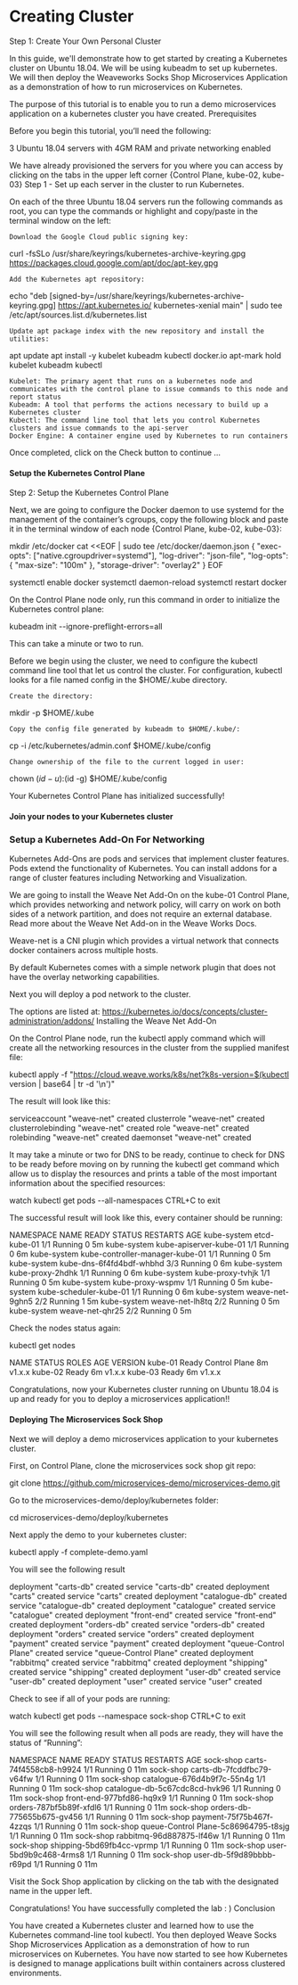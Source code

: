 # Creating Cluster
Step 1: Create Your Own Personal Cluster

In this guide, we'll demonstrate how to get started by creating a Kubernetes cluster on Ubuntu 18.04. We will be using kubeadm to set up kubernetes. We will then deploy the Weaveworks Socks Shop Microservices Application as a demonstration of how to run microservices on Kubernetes.

The purpose of this tutorial is to enable you to run a demo microservices application on a kubernetes cluster you have created.
Prerequisites

Before you begin this tutorial, you’ll need the following:

3 Ubuntu 18.04 servers with 4GM RAM and private networking enabled

We have already provisioned the servers for you where you can access by clicking on the tabs in the upper left corner {Control Plane, kube-02, kube-03}
Step 1 - Set up each server in the cluster to run Kubernetes.

On each of the three Ubuntu 18.04 servers run the following commands as root, you can type the commands or highlight and copy/paste in the terminal window on the left:

    Download the Google Cloud public signing key:

curl -fsSLo /usr/share/keyrings/kubernetes-archive-keyring.gpg https://packages.cloud.google.com/apt/doc/apt-key.gpg

    Add the Kubernetes apt repository:

echo "deb [signed-by=/usr/share/keyrings/kubernetes-archive-keyring.gpg] https://apt.kubernetes.io/ kubernetes-xenial main" | sudo tee /etc/apt/sources.list.d/kubernetes.list

    Update apt package index with the new repository and install the utilities:

apt update
apt install -y kubelet kubeadm kubectl docker.io
apt-mark hold kubelet kubeadm kubectl

    Kubelet: The primary agent that runs on a kubernetes node and communicates with the control plane to issue commands to this node and report status
    Kubeadm: A tool that performs the actions necessary to build up a Kubernetes cluster
    Kubectl: The command line tool that lets you control Kubernetes clusters and issue commands to the api-server
    Docker Engine: A container engine used by Kubernetes to run containers

Once completed, click on the Check button to continue ...

#### Setup the Kubernetes Control Plane
Step 2: Setup the Kubernetes Control Plane

Next, we are going to configure the Docker daemon to use systemd for the management of the container’s cgroups, copy the following block and paste it in the terminal window of each node {Control Plane, kube-02, kube-03}:

mkdir /etc/docker
cat <<EOF | sudo tee /etc/docker/daemon.json
{
"exec-opts": ["native.cgroupdriver=systemd"],
"log-driver": "json-file",
"log-opts": {
"max-size": "100m"
},
"storage-driver": "overlay2"
}
EOF

systemctl enable docker
systemctl daemon-reload
systemctl restart docker

On the Control Plane node only, run this command in order to initialize the Kubernetes control plane:

kubeadm init --ignore-preflight-errors=all

This can take a minute or two to run.

Before we begin using the cluster, we need to configure the kubectl command line tool that let us control the cluster. For configuration, kubectl looks for a file named config in the $HOME/.kube directory.

    Create the directory:

mkdir -p $HOME/.kube

    Copy the config file generated by kubeadm to $HOME/.kube/:

cp -i /etc/kubernetes/admin.conf $HOME/.kube/config

    Change ownership of the file to the current logged in user:

chown $(id -u):$(id -g) $HOME/.kube/config

Your Kubernetes Control Plane has initialized successfully!

#### Join your nodes to your Kubernetes cluster


### Setup a Kubernetes Add-On For Networking
Kubernetes Add-Ons are pods and services that implement cluster features. Pods extend the functionality of Kubernetes. You can install addons for a range of cluster features including Networking and Visualization.

We are going to install the Weave Net Add-On on the kube-01 Control Plane, which provides networking and network policy, will carry on work on both sides of a network partition, and does not require an external database. Read more about the Weave Net Add-on in the Weave Works Docs.

Weave-net is a CNI plugin which provides a virtual network that connects docker containers across multiple hosts.

By default Kubernetes comes with a simple network plugin that does not have the overlay networking capabilities.

Next you will deploy a pod network to the cluster.

The options are listed at: https://kubernetes.io/docs/concepts/cluster-administration/addons/
Installing the Weave Net Add-On

On the Control Plane node, run the kubectl apply command which will create all the networking resources in the cluster from the supplied manifest file:

kubectl apply -f "https://cloud.weave.works/k8s/net?k8s-version=$(kubectl version | base64 | tr -d '\n')"

The result will look like this:

serviceaccount "weave-net" created
clusterrole "weave-net" created
clusterrolebinding "weave-net" created
role "weave-net" created
rolebinding "weave-net" created
daemonset "weave-net" created

It may take a minute or two for DNS to be ready, continue to check for DNS to be ready before moving on by running the kubectl get command which allow us to display the resources and prints a table of the most important information about the specified resources:

watch kubectl get pods --all-namespaces
CTRL+C to exit

The successful result will look like this, every container should be running:

NAMESPACE     NAME                              READY     STATUS    RESTARTS   AGE
kube-system   etcd-kube-01                      1/1       Running   0          5m
kube-system   kube-apiserver-kube-01            1/1       Running   0          6m
kube-system   kube-controller-manager-kube-01   1/1       Running   0          5m
kube-system   kube-dns-6f4fd4bdf-whbhd          3/3       Running   0          6m
kube-system   kube-proxy-2hdhk                  1/1       Running   0          6m
kube-system   kube-proxy-tvhjk                  1/1       Running   0          5m
kube-system   kube-proxy-wspmv                  1/1       Running   0          5m
kube-system   kube-scheduler-kube-01            1/1       Running   0          6m
kube-system   weave-net-9ghn5                   2/2       Running   1          5m
kube-system   weave-net-lh8tq                   2/2       Running   0          5m
kube-system   weave-net-qhr25                   2/2       Running   0          5m

Check the nodes status again:

kubectl get nodes

NAME      STATUS    ROLES     AGE       VERSION
kube-01   Ready     Control Plane    8m        v1.x.x
kube-02   Ready     <none>    6m        v1.x.x
kube-03   Ready     <none>    6m        v1.x.x

Congratulations, now your Kubernetes cluster running on Ubuntu 18.04 is up and ready for you to deploy a microservices application!!

#### Deploying The Microservices Sock Shop
Next we will deploy a demo microservices application to your kubernetes cluster.

First, on Control Plane, clone the microservices sock shop git repo:

git clone https://github.com/microservices-demo/microservices-demo.git

Go to the microservices-demo/deploy/kubernetes folder:

cd microservices-demo/deploy/kubernetes

Next apply the demo to your kubernetes cluster:

kubectl apply -f complete-demo.yaml

You will see the following result

deployment "carts-db" created
service "carts-db" created
deployment "carts" created
service "carts" created
deployment "catalogue-db" created
service "catalogue-db" created
deployment "catalogue" created
service "catalogue" created
deployment "front-end" created
service "front-end" created
deployment "orders-db" created
service "orders-db" created
deployment "orders" created
service "orders" created
deployment "payment" created
service "payment" created
deployment "queue-Control Plane" created
service "queue-Control Plane" created
deployment "rabbitmq" created
service "rabbitmq" created
deployment "shipping" created
service "shipping" created
deployment "user-db" created
service "user-db" created
deployment "user" created
service "user" created

Check to see if all of your pods are running:

watch kubectl get pods --namespace sock-shop
CTRL+C to exit

You will see the following result when all pods are ready, they will have the status of “Running”:

NAMESPACE     NAME                              READY     STATUS    RESTARTS   AGE
sock-shop     carts-74f4558cb8-h9924            1/1       Running   0          11m
sock-shop     carts-db-7fcddfbc79-v64fw         1/1       Running   0          11m
sock-shop     catalogue-676d4b9f7c-55n4g        1/1       Running   0          11m
sock-shop     catalogue-db-5c67cdc8cd-hvk96     1/1       Running   0          11m
sock-shop     front-end-977bfd86-hq9x9          1/1       Running   0          11m
sock-shop     orders-787bf5b89f-xfdl6           1/1       Running   0          11m
sock-shop     orders-db-775655b675-gv456        1/1       Running   0          11m
sock-shop     payment-75f75b467f-4zzqs          1/1       Running   0          11m
sock-shop     queue-Control Plane-5c86964795-t8sjg     1/1       Running   0          11m
sock-shop     rabbitmq-96d887875-lf46w          1/1       Running   0          11m
sock-shop     shipping-5bd69fb4cc-vprmp         1/1       Running   0          11m
sock-shop     user-5bd9b9c468-4rms8             1/1       Running   0          11m
sock-shop     user-db-5f9d89bbbb-r69pd          1/1       Running   0          11m

Visit the Sock Shop application by clicking on the tab with the designated name in the upper left.

Congratulations! You have successfully completed the lab : )
Conclusion

You have created a Kubernetes cluster and learned how to use the Kubernetes command-line tool kubectl. You then deployed Weave Socks Shop Microservices Application as a demonstration of how to run microservices on Kubernetes. You have now started to see how Kubernetes is designed to manage applications built within containers across clustered environments.
